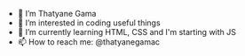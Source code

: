 - 👋 I’m Thatyane Gama
- 👀 I’m interested in coding useful things
- 🌱 I’m currently learning HTML, CSS and I'm starting with JS
- 📫 How to reach me: @thatyanegamac

